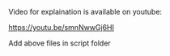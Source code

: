 Video for explaination is available on youtube:

https://youtu.be/smnNwwGj6HI


Add above files in script folder
